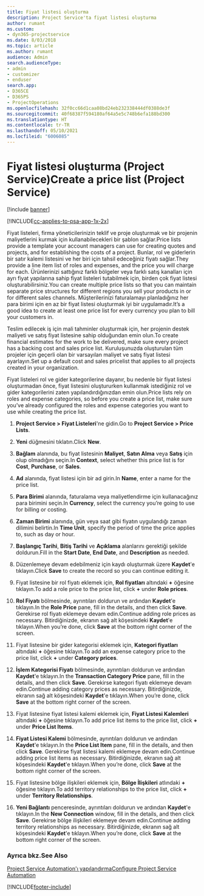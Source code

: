 ```yaml
---
title: Fiyat listesi oluşturma
description: Project Service'ta fiyat listesi oluşturma
author: rumant
ms.custom:
- dyn365-projectservice
ms.date: 8/03/2018
ms.topic: article
ms.author: rumant
audience: Admin
search.audienceType:
- admin
- customizer
- enduser
search.app:
- D365CE
- D365PS
- ProjectOperations
ms.openlocfilehash: 32f0cc66d1caa08bd24eb232338444df0388de3f
ms.sourcegitcommit: 40f68387f594180af64a5e5c748b6efa188bd300
ms.translationtype: HT
ms.contentlocale: tr-TR
ms.lasthandoff: 05/10/2021
ms.locfileid: "6006085"
---
```

# <a name="create-a-price-list-project-service"></a><span data-ttu-id="4bcda-103">Fiyat listesi oluşturma (Project Service)</span><span class="sxs-lookup"><span data-stu-id="4bcda-103">Create a price list (Project Service)</span></span>

[!include [banner](../includes/psa-now-project-operations.md)]

[!INCLUDE[cc-applies-to-psa-app-1x-2x](../includes/cc-applies-to-psa-app-1x-2x.md)]

<span data-ttu-id="4bcda-104">Fiyat listeleri, firma yöneticilerinizin teklif ve proje oluşturmak ve bir projenin maliyetlerini kurmak için kullanabilecekleri bir şablon sağlar.</span><span class="sxs-lookup"><span data-stu-id="4bcda-104">Price lists provide a template your account managers can use for creating quotes and projects, and for establishing the costs of a project.</span></span> <span data-ttu-id="4bcda-105">Bunlar, rol ve giderlerin bir satır kalemi listesini ve her biri için tahsil edeceğiniz fiyatı sağlar.</span><span class="sxs-lookup"><span data-stu-id="4bcda-105">They provide a line item list of roles and expenses, and the price you will charge for each.</span></span> <span data-ttu-id="4bcda-106">Ürünlerinizi sattığınız farklı bölgeler veya farklı satış kanalları için ayrı fiyat yapılarına sahip fiyat listeleri tutabilmek için, birden çok fiyat listesi oluşturabilirsiniz.</span><span class="sxs-lookup"><span data-stu-id="4bcda-106">You can create multiple price lists so that you can maintain separate price structures for different regions you sell your products in or for different sales channels.</span></span> <span data-ttu-id="4bcda-107">Müşterilerinizi faturalamayı planladığınız her para birimi için en az bir fiyat listesi oluşturmak iyi bir uygulamadır.</span><span class="sxs-lookup"><span data-stu-id="4bcda-107">It’s a good idea to create at least one price list for every currency you plan to bill your customers in.</span></span>  
  
<span data-ttu-id="4bcda-108">Teslim edilecek iş için mali tahminler oluşturmak için, her projenin destek maliyeti ve satış fiyat listesine sahip olduğundan emin olun.</span><span class="sxs-lookup"><span data-stu-id="4bcda-108">To create financial estimates for the work to be delivered, make sure every project has a backing cost and sales price list.</span></span> <span data-ttu-id="4bcda-109">Kuruluşunuzda oluşturulan tüm projeler için geçerli olan bir varsayılan maliyet ve satış fiyat listesi ayarlayın.</span><span class="sxs-lookup"><span data-stu-id="4bcda-109">Set up a default cost and sales pricelist that applies to all projects created in your organization.</span></span>  
  
<span data-ttu-id="4bcda-110">Fiyat listeleri rol ve gider kategorilerine dayanır, bu nedenle bir fiyat listesi oluşturmadan önce, fiyat listesini oluştururken kullanmak istediğiniz rol ve gider kategorilerini zaten yapılandırdığınızdan emin olun.</span><span class="sxs-lookup"><span data-stu-id="4bcda-110">Price lists rely on roles and expense categories, so before you create a price list, make sure you’ve already configured the roles and expense categories you want to use while creating the price list.</span></span>  
  
1.  <span data-ttu-id="4bcda-111">**Project Service > Fiyat Listeleri**'ne gidin.</span><span class="sxs-lookup"><span data-stu-id="4bcda-111">Go to **Project Service > Price Lists**.</span></span>  
  
2.  <span data-ttu-id="4bcda-112">**Yeni** düğmesini tıklatın.</span><span class="sxs-lookup"><span data-stu-id="4bcda-112">Click **New**.</span></span>  
  
3.  <span data-ttu-id="4bcda-113">**Bağlam** alanında, bu fiyat listesinin **Maliyet**, **Satın Alma** veya **Satış** için olup olmadığını seçin.</span><span class="sxs-lookup"><span data-stu-id="4bcda-113">In **Context**, select whether this price list is for **Cost**, **Purchase**, or **Sales**.</span></span>  
  
4.  <span data-ttu-id="4bcda-114">**Ad** alanında, fiyat listesi için bir ad girin.</span><span class="sxs-lookup"><span data-stu-id="4bcda-114">In **Name**, enter a name for the price list.</span></span>  
  
5.  <span data-ttu-id="4bcda-115">**Para Birimi** alanında, faturalama veya maliyetlendirme için kullanacağınız para birimini seçin.</span><span class="sxs-lookup"><span data-stu-id="4bcda-115">In **Currency**, select the currency you’re going to use for billing or costing.</span></span>  
  
6.  <span data-ttu-id="4bcda-116">**Zaman Birimi** alanında, gün veya saat gibi fiyatın uygulandığı zaman dilimini belirtin.</span><span class="sxs-lookup"><span data-stu-id="4bcda-116">In **Time Unit**, specify the period of time the price applies to, such as day or hour.</span></span>  
  
7.  <span data-ttu-id="4bcda-117">**Başlangıç Tarihi**, **Bitiş Tarihi** ve **Açıklama** alanlarını gerektiği şekilde doldurun.</span><span class="sxs-lookup"><span data-stu-id="4bcda-117">Fill in the **Start Date**, **End Date**, and **Description** as needed.</span></span>  
  
8.  <span data-ttu-id="4bcda-118">Düzenlemeye devam edebilmeniz için kaydı oluşturmak üzere **Kaydet**'e tıklayın.</span><span class="sxs-lookup"><span data-stu-id="4bcda-118">Click **Save** to create the record so you can continue editing it.</span></span>  
  
9. <span data-ttu-id="4bcda-119">Fiyat listesine bir rol fiyatı eklemek için, **Rol fiyatları** altındaki **+** öğesine tıklayın.</span><span class="sxs-lookup"><span data-stu-id="4bcda-119">To add a role price to the price list, click **+** under **Role prices**.</span></span>  
  
10. <span data-ttu-id="4bcda-120">**Rol Fiyatı** bölmesinde, ayrıntıları doldurun ve ardından **Kaydet**'e tıklayın.</span><span class="sxs-lookup"><span data-stu-id="4bcda-120">In the **Role Price** pane, fill in the details, and then click **Save**.</span></span> <span data-ttu-id="4bcda-121">Gerekirse rol fiyatı eklemeye devam edin.</span><span class="sxs-lookup"><span data-stu-id="4bcda-121">Continue adding role prices as necessary.</span></span> <span data-ttu-id="4bcda-122">Bitirdiğinizde, ekranın sağ alt köşesindeki **Kaydet**'e tıklayın.</span><span class="sxs-lookup"><span data-stu-id="4bcda-122">When you’re done, click **Save** at the bottom right corner of the screen.</span></span>  
  
11. <span data-ttu-id="4bcda-123">Fiyat listesine bir gider kategorisi eklemek için, **Kategori fiyatları** altındaki **+** öğesine tıklayın.</span><span class="sxs-lookup"><span data-stu-id="4bcda-123">To add an expense category price to the price list, click **+** under **Category prices**.</span></span>  
  
12. <span data-ttu-id="4bcda-124">**İşlem Kategorisi Fiyatı** bölmesinde, ayrıntıları doldurun ve ardından **Kaydet**'e tıklayın.</span><span class="sxs-lookup"><span data-stu-id="4bcda-124">In the **Transaction Category Price** pane, fill in the details, and then click **Save**.</span></span> <span data-ttu-id="4bcda-125">Gerekirse kategori fiyatı eklemeye devam edin.</span><span class="sxs-lookup"><span data-stu-id="4bcda-125">Continue adding category prices as necessary.</span></span> <span data-ttu-id="4bcda-126">Bitirdiğinizde, ekranın sağ alt köşesindeki **Kaydet**'e tıklayın.</span><span class="sxs-lookup"><span data-stu-id="4bcda-126">When you’re done, click **Save** at the bottom right corner of the screen.</span></span>  
  
13. <span data-ttu-id="4bcda-127">Fiyat listesine fiyat listesi kalemi eklemek için, **Fiyat Listesi Kalemleri** altındaki **+** öğesine tıklayın.</span><span class="sxs-lookup"><span data-stu-id="4bcda-127">To add price list items to the price list, click **+** under **Price List Items**.</span></span>  
  
14. <span data-ttu-id="4bcda-128">**Fiyat Listesi Kalemi** bölmesinde, ayrıntıları doldurun ve ardından **Kaydet**'e tıklayın.</span><span class="sxs-lookup"><span data-stu-id="4bcda-128">In the **Price List Item** pane, fill in the details, and then click **Save**.</span></span> <span data-ttu-id="4bcda-129">Gerekirse fiyat listesi kalemi eklemeye devam edin.</span><span class="sxs-lookup"><span data-stu-id="4bcda-129">Continue adding price list items as necessary.</span></span> <span data-ttu-id="4bcda-130">Bitirdiğinizde, ekranın sağ alt köşesindeki **Kaydet**'e tıklayın.</span><span class="sxs-lookup"><span data-stu-id="4bcda-130">When you’re done, click **Save** at the bottom right corner of the screen.</span></span>  
  
15. <span data-ttu-id="4bcda-131">Fiyat listesine bölge ilişkileri eklemek için, **Bölge İlişkileri** atlındaki **+** öğesine tıklayın.</span><span class="sxs-lookup"><span data-stu-id="4bcda-131">To add territory relationships to the price list, click **+** under **Territory Relationships**.</span></span>  
  
16. <span data-ttu-id="4bcda-132">**Yeni Bağlantı** penceresinde, ayrıntıları doldurun ve ardından **Kaydet**'e tıklayın.</span><span class="sxs-lookup"><span data-stu-id="4bcda-132">In the **New Connection** window, fill in the details, and then click **Save**.</span></span> <span data-ttu-id="4bcda-133">Gerekirse bölge ilişkileri eklemeye devam edin.</span><span class="sxs-lookup"><span data-stu-id="4bcda-133">Continue adding territory relationships as necessary.</span></span> <span data-ttu-id="4bcda-134">Bitirdiğinizde, ekranın sağ alt köşesindeki **Kaydet**'e tıklayın.</span><span class="sxs-lookup"><span data-stu-id="4bcda-134">When you’re done, click **Save** at the bottom right corner of the screen.</span></span>  
  
### <a name="see-also"></a><span data-ttu-id="4bcda-135">Ayrıca bkz.</span><span class="sxs-lookup"><span data-stu-id="4bcda-135">See Also</span></span>  
 [<span data-ttu-id="4bcda-136">Project Service Automation'ı yapılandırma</span><span class="sxs-lookup"><span data-stu-id="4bcda-136">Configure Project Service Automation</span></span>](../psa/configure.md)


[!INCLUDE[footer-include](../includes/footer-banner.md)]